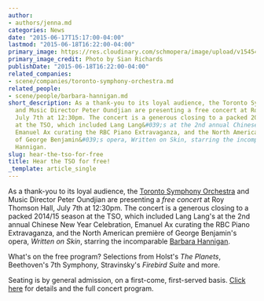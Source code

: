 ```yaml
---
author:
- authors/jenna.md
categories: News
date: "2015-06-17T15:17:00-04:00"
lastmod: "2015-06-18T16:22:00-04:00"
primary_image: https://res.cloudinary.com/schmopera/image/upload/v1545409169/media/webhook-uploads/1434568911262/TSOOundjian.jpg.jpg
primary_image_credit: Photo by Sian Richards
publishDate: "2015-06-18T16:22:00-04:00"
related_companies:
- scene/companies/toronto-symphony-orchestra.md
related_people:
- scene/people/barbara-hannigan.md
short_description: As a thank-you to its loyal audience, the Toronto Symphony Orchestra
  and Music Director Peter Oundjian are presenting a free concert at Roy Thomson Hall,
  July 7th at 12:30pm. The concert is a generous closing to a packed 2014/15 season
  at the TSO, which included Lang Lang&#039;s at the 2nd annual Chinese New Year Celebration,
  Emanuel Ax curating the RBC Piano Extravaganza, and the North American première
  of George Benjamin&#039;s opera, Written on Skin, starring the incomparable Barbara
  Hannigan.
slug: hear-the-tso-for-free
title: Hear the TSO for free!
_template: article_single
---
```


As a thank-you to its loyal audience, the [Toronto Symphony Orchestra](/scene/companies/toronto-symphony-orchestra/) and Music Director Peter Oundjian are presenting a *free concert* at Roy Thomson Hall, July 7th at 12:30pm. The concert is a generous closing to a packed 2014/15 season at the TSO, which included Lang Lang's at the 2nd annual Chinese New Year Celebration, Emanuel Ax curating the RBC Piano Extravaganza, and the North American première of George Benjamin's opera, *Written on Skin*, starring the incomparable [Barbara Hannigan](/scene/people/barbara-hannigan/).

What's on the free program? Selections from Holst's *The Planets*, Beethoven's 7th Symphony, Stravinsky's *Firebird Suite* and more. 

Seating is by general admission, on a first-come, first-served basis. [Click here](http://www.tso.ca/en-ca/concerts-and-tickets/2014-2015-Season/EventDetails/Thank-You-Toronto.aspx) for details and the full concert program.
